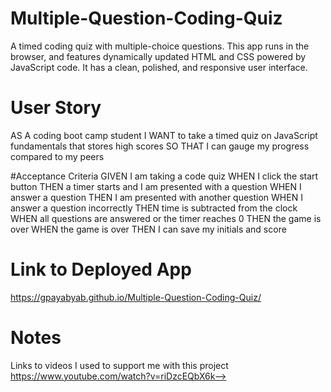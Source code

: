 # Multiple-Question-Coding-Quiz
 A timed coding quiz with multiple-choice questions. This app runs in the browser, and features dynamically updated HTML and CSS powered by JavaScript code. It has a clean, polished, and responsive user interface.

# User Story 
AS A coding boot camp student
I WANT to take a timed quiz on JavaScript fundamentals that stores high scores
SO THAT I can gauge my progress compared to my peers

#Acceptance Criteria 
GIVEN I am taking a code quiz
WHEN I click the start button
THEN a timer starts and I am presented with a question
WHEN I answer a question
THEN I am presented with another question
WHEN I answer a question incorrectly
THEN time is subtracted from the clock
WHEN all questions are answered or the timer reaches 0
THEN the game is over
WHEN the game is over
THEN I can save my initials and score

# Link to Deployed App 
https://gpayabyab.github.io/Multiple-Question-Coding-Quiz/

# Notes 
Links to videos I used to support me with this project 
 https://www.youtube.com/watch?v=riDzcEQbX6k-->
